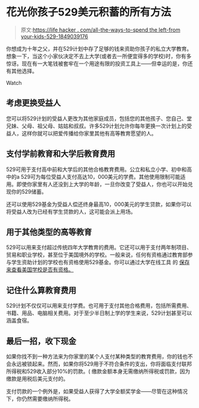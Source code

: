 # 花光你孩子529美元积蓄的所有方法

> 原文:[https://life hacker . com/all-the-ways-to-spend the left-from your-kids-529-1849039176](https://lifehacker.com/all-the-ways-to-spend-the-leftovers-from-your-kids-529-1849039176)

你想成为十年之父，并在529计划中存了足够的钱来资助你孩子的私立大学教育。想象一下，当这个小家伙决定不去上大学(或者去一所便宜得多的学校)时，你有多惊讶。现在有一大笔钱被套牢在一个用途有限的投资工具上——但幸运的是，你还有其他选择。

Watch

## **考虑更换受益人**

您可以将529计划的受益人更改为其他家庭成员，包括您的其他孩子、您自己、堂兄妹、父母、祖父母、姑姑和叔叔。许多529计划允许你每年更换一次计划上的受益人，这样你就可以把爱传播给你家里其他有高等教育愿望的人。

## **支付学前教育和大学后教育费用**

529可用于支付高中前和大学后的其他合格教育费用。公立和私立小学、初中和高中的a 529可为每位受益人支付高达10，000美元的学费。其他使用限制可能适用。即使你家里有人还没到上大学的年龄，一旦你改变了受益人，你也可以开始兑现你的529储蓄。

还可以使用529基金为受益人偿还终身最高10，000美元的学生贷款，如果你可以将受益人改为已经有学生贷款的人，这可能会派上用场。

## 用于其他类型的高等教育

529可以用来支付超过传统四年大学教育的费用。它还可以用于支付两年制项目、贸易和职业学校，甚至位于美国境外的学校。一般来说，任何有资格通过教育部参与学生资助计划的学校也有资格使用529基金。你可以通过大学在线工具 的 [保存来查看美国学校是否有资格。](https://www.savingforcollege.com/eligible-institutions)

## 记住什么算教育费用

529计划不仅仅可以用来支付学费。也可用于支付其他合格费用，包括所需费用、书籍、用品、电脑相关费用。对于至少半日制上学的学生来说，529计划甚至可以涵盖食宿。

## 最后一招，收下现金

如果你找不到一种方法来为你家里的某个人支付某种类型的教育费用，你的钱也不会永远被锁起来。然而，如果你将529用于不符合条件的支出，你将面临支付联邦所得税和529收入部分10%的罚款。( 缴款金额本身无需缴纳所得税或罚款，因为缴款是用税后美元支付的。

支付罚款的一个例外是，如果受益人获得了大学全额奖学金——尽管在这种情况下，你仍然需要缴纳所得税。